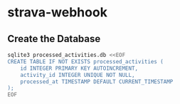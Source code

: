 # strava-webhook

## Create the Database

```bash
sqlite3 processed_activities.db <<EOF
CREATE TABLE IF NOT EXISTS processed_activities (
    id INTEGER PRIMARY KEY AUTOINCREMENT,
    activity_id INTEGER UNIQUE NOT NULL,
    processed_at TIMESTAMP DEFAULT CURRENT_TIMESTAMP
);
EOF
```
